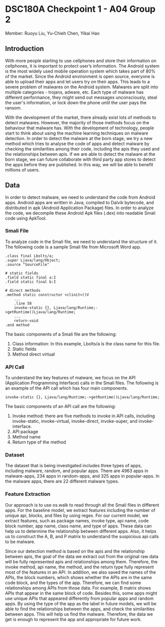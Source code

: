 # DSC180A Checkpoint 1 - A04 Group 2
Member: Ruoyu Liu, Yu-Chieh Chen, Yikai Hao

## Introduction
With more people starting to use cellphones and store their information on cellphones, it is important to protect user’s information. The Android system is the most widely used mobile operation system which takes part of 80% of the market. Since the Android environment is open source, everyone is able to upload their apps and let users try on their apps. This leads to a severe problem of malwares on the Android system. Malwares are split into multiple categories - trojans, adware, etc. Each type of malware has different performance, they might send out messages unconsciously, steal the user's information, or lock down the phone until the user pays the ransom.

With the development of the market, there already exist lots of methods to detect malwares. However, the majority of those methods focus on the behaviour that malware has. With the development of technology, people start to think about using the machine learning techniques on malware detection. In order to detect the malware at the born stage, we try a new method which tries to analyse the code of apps and detect malware by checking the similarities among their code, including the apis they used and the relationships between apis. If we are able to detect the malware at the born stage, we can future collaborate with third party app stores to detect the apps before they are published. In this way, we will be able to benefit millions of users. 

## Data 
In order to detect malware, we need to understand the code from Android apps. Android apps are written in Java, compiled to Dalvik bytecode, and distributed in apk (Android Application Package) files. In order to analyze the code, we decompile these Android Apk files (.dex) into readable Smali code using ApkTool. 

### Smali File 
To analyze code in the Smali file, we need to understand the structure of it. The following code is a sample Smali file from Microsoft Word app. 

```
.class final Lbolts/a;
.super Ljava/lang/Object;
.source "SourceFile"

# static fields
.field static final a:I
.field static final b:I

# direct methods
.method static constructor <clinit>()V
    ...
    .line 58
    invoke-static {}, Ljava/lang/Runtime;->getRuntime()Ljava/lang/Runtime;
    ...
    return-void
.end method
```

The basic components of a Smali file are the following: 
1. Class information: In this example, Lbolts/a is the class name for this file. 
2. Static fields 
3. Method direct virtual

### API Call 
To understand the key features of malware, we focus on the API (Application Programming Interface) calls in the Smali files. The following is an example of the API call which has four main components. 

```invoke-static {}, Ljava/lang/Runtime;->getRuntime()Ljava/lang/Runtime;```

The basic components of an API call are the following: 
1. Invoke method: there are five methods to invoke in API calls, including invoke-static, invoke-virtual, invoke-direct, invoke-super, and invoke-interface.
2. API package 
3. Method name  
4. Return type of the method

### Dataset 
The dataset that is being investigated includes three types of apps, including malware, random, and popular apps. There are 4963 apps in malware-apps, 234 apps in random-apps, and 325 apps in popular-apps. In the malware apps, there are 22 different malware types.  

### Feature Extraction
 Our approach is to use os.walk to read through all the Smali files in different apps. For the baseline model, we extract features including the number of unique api, blocks, and files by using regex. For our current model, we extract features, such as package names, invoke type, api name, code block number, app name, class name, and type of apps. These data can help us to determine the relationship between different apps. Also, it helps us to construct the A, B, and P matrix to understand the suspicious api calls to be malware. 
 
Since our detection method is based on the apis and the relationship between apis, the goal of the data we extract out from the original raw data will be fully represented apis and relationships among them. Therefore, the invoke method, api name, the method, and the return type fully represent most of the features in an API. In addition, we also saved the names of the APIs, the block numbers, which shows whether the APIs are in the same code block, and the types of the app. Therefore, we can find some relationships among APIs from those data. For example, B matrix shows APIs that appear in the same block of code. Besides this, some apps might use unique APIs that appeared differently from popular apps and random apps. By using the type of the app as the label in future models, we will be able to find the relationships between the apps, and check the similarities between apps. This will help us find the malware. Therefore, the data we get is enough to represent the app and appropriate for future work.

